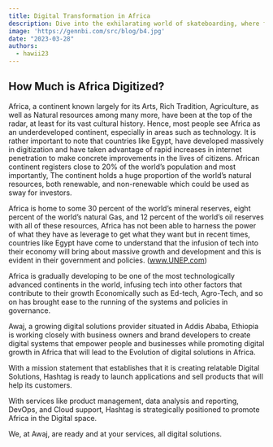 ```yaml
---
title: Digital Transformation in Africa
description: Dive into the exhilarating world of skateboarding, where fearless individuals defy gravity, push their limits.
image: 'https://gennbi.com/src/blog/b4.jpg'
date: "2023-03-28"
authors:
  - hawii23
---
```


## How Much is Africa Digitized?
Africa, a continent known largely for its Arts, Rich Tradition, Agriculture, as well as Natural resources among many more, have been at the top of the radar, at least for its vast cultural history. Hence, most people see Africa as an underdeveloped continent, especially in areas such as technology. It is rather important to note that countries like Egypt, have developed massively in digitization and have taken advantage of rapid increases in internet penetration to make concrete improvements in the lives of citizens.
African continent registers close to 20% of the world’s population and most importantly, The continent holds a huge proportion of the world’s natural resources, both renewable, and non-renewable which could be used as sway for investors.

Africa is home to some 30 percent of the world’s mineral reserves, eight percent of the world’s natural Gas, and 12 percent of the world’s oil reserves with all of these resources, Africa has not been able to harness the power of what they have as leverage to get what they want but in recent times, countries like Egypt have come to understand that the infusion of tech into their economy will bring about massive growth and development and this is evident in their government and policies. (www.UNEP.com)

Africa is gradually developing to be one of the most technologically advanced continents in the world, infusing tech into other factors that contribute to their growth Economically such as Ed-tech, Agro-Tech, and so on has brought ease to the running of the systems and policies in governance.

Awaj, a growing digital solutions provider situated in Addis Ababa, Ethiopia is working closely with business owners and brand developers to create digital systems that empower people and businesses while promoting digital growth in Africa that will lead to the Evolution of digital solutions in Africa.

With a mission statement that establishes that it is creating relatable Digital Solutions, Hashtag is ready to launch applications and sell products that will help its customers.

With services like product management, data analysis and reporting, DevOps, and Cloud support, Hashtag is strategically positioned to promote Africa in the Digital space.

We, at Awaj, are ready and at your services, all digital solutions.